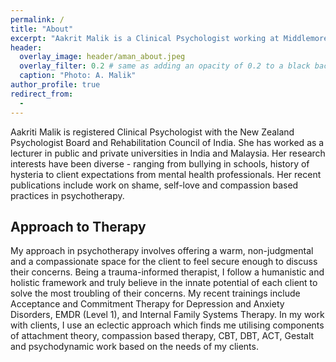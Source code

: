 ```yaml
---
permalink: /
title: "About"
excerpt: "Aakrit Malik is a Clinical Psychologist working at Middlemore Hospital, New Zealand. !mfew sentences about main work!""
header:
  overlay_image: header/aman_about.jpeg
  overlay_filter: 0.2 # same as adding an opacity of 0.2 to a black background
  caption: "Photo: A. Malik"
author_profile: true
redirect_from:
  - 
---
```


Aakriti Malik is registered Clinical Psychologist with the New Zealand Psychologist Board and Rehabilitation Council of India. She has worked as a lecturer in public and private universities in India and Malaysia. Her research interests have been diverse - ranging from bullying in schools, history of hysteria to client expectations from mental health professionals. Her recent publications include work on shame, self-love and compassion based practices in psychotherapy.

## Approach to Therapy
My approach in psychotherapy involves offering a warm, non-judgmental and a compassionate space for the client to feel secure enough to discuss their concerns. Being a trauma-informed therapist, I follow a humanistic and holistic framework and truly believe in the innate potential of each client to solve the most troubling of their concerns. My recent trainings include Acceptance and Commitment Therapy for Depression and Anxiety Disorders, EMDR (Level 1), and Internal Family Systems Therapy. In my work with clients, I use an eclectic approach which finds me utilising components of attachment theory, compassion based therapy, CBT, DBT, ACT, Gestalt and psychodynamic work based on the needs of my clients.

